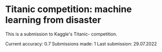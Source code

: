 # Titanic competition: machine learning from disaster


This is a submission to Kaggle's Titanic- competition.

Current accuracy: 0.7
Submissions made: 1
Last submission: 29.07.2022
